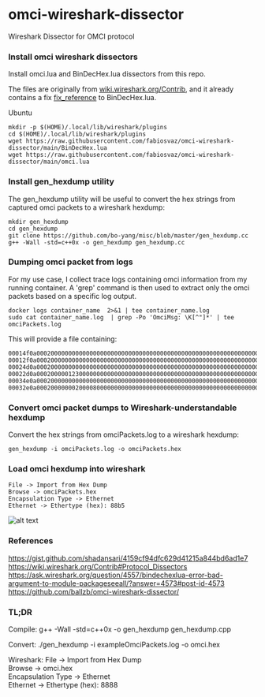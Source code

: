 # omci-wireshark-dissector
Wireshark Dissector for OMCI protocol

### Install omci wireshark dissectors
Install omci.lua and BinDecHex.lua dissectors from this repo. 

The files are originally from [wiki.wireshark.org/Contrib](https://wiki.wireshark.org/Contrib#Protocol_Dissectors), and it already contains a fix [fix_reference](https://ask.wireshark.org/question/4557/bindechexlua-error-bad-argument-to-module-packageseeall/?answer=4573#post-id-4573) to BinDecHex.lua.

Ubuntu

    mkdir -p $(HOME)/.local/lib/wireshark/plugins
    cd $(HOME)/.local/lib/wireshark/plugins
    wget https://raw.githubusercontent.com/fabiosvaz/omci-wireshark-dissector/main/BinDecHex.lua
    wget https://raw.githubusercontent.com/fabiosvaz/omci-wireshark-dissector/main/omci.lua

### Install gen_hexdump utility
The gen_hexdump utility will be useful to convert the hex strings from captured omci packets to a wireshark hexdump:

```
mkdir gen_hexdump
cd gen_hexdump
git clone https://github.com/bo-yang/misc/blob/master/gen_hexdump.cc
g++ -Wall -std=c++0x -o gen_hexdump gen_hexdump.cc
```

### Dumping omci packet from logs
For my use case, I collect trace logs containing omci information from my running container. A 'grep' command is then used to extract only the omci packets based on a specific log output.

```
docker logs container_name  2>&1 | tee container_name.log
sudo cat container_name.log  | grep -Po 'OmciMsg: \K[^"]*' | tee omciPackets.log
```

This will provide a file containing:
```
00014f0a00020000000000000000000000000000000000000000000000000000000000000000000000000028
00012f0a0002000000000000000000000000000000000000000000000000000000000000000000000000000000000000
00024d0a00020000000000000000000000000000000000000000000000000000000000000000000000000028
00022d0a0002000001230000000000000000000000000000000000000000000000000000000000000000000000000000
00034e0a00020000000000000000000000000000000000000000000000000000000000000000000000000028
00032e0a0002000000020000800000000000000000000000000000000000000000000000000000000000000000000000
```

### Convert omci packet dumps to Wireshark-understandable hexdump

Convert the hex strings from omciPackets.log to a wireshark hexdump:
```
gen_hexdump -i omciPackets.log -o omciPackets.hex
```
### Load omci hexdump into wireshark

    File -> Import from Hex Dump
    Browse -> omciPackets.hex
    Encapsulation Type -> Ethernet
    Ethernet -> Ethertype (hex): 88b5
    
![alt text](https://github.com/fabiosvaz/omci-wireshark-dissector/blob/main/omciWiresharkDissector.JPG?raw=true)

### References
https://gist.github.com/shadansari/4159cf94dfc629d41215a844bd6ad1e7
https://wiki.wireshark.org/Contrib#Protocol_Dissectors
https://ask.wireshark.org/question/4557/bindechexlua-error-bad-argument-to-module-packageseeall/?answer=4573#post-id-4573
https://github.com/ballzb/omci-wireshark-dissector/

### TL;DR
Compile: g++ -Wall -std=c++0x -o gen_hexdump gen_hexdump.cpp

Convert: ./gen_hexdump -i exampleOmciPackets.log -o omci.hex

Wireshark:
File -> Import from Hex Dump  
Browse -> omci.hex  
Encapsulation Type -> Ethernet  
Ethernet -> Ethertype (hex): 8888
